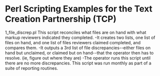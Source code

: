 # Perl Scripting Examples for the Text Creation Partnership (TCP)
1_file_discrep.pl
This script reconciles what files are on hand with what markup reviewers indicated they completed. 
-It creates two lists, one list of files on hand, and one list of files reviewers claimed completed, and compares them.
-It outputs a 3rd list of file discrepancies--either files on hand but unclaimed, or claimed but on hand--that the operator then has to resolve. (ie, figure out where they are)
-The operator runs this script until there are no more discrepancies.
This script was run monthly as part of a suite of reporting routines.
